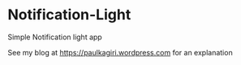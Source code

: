# Notification-Light
Simple Notification light app 

See my blog at https://paulkagiri.wordpress.com for an explanation
